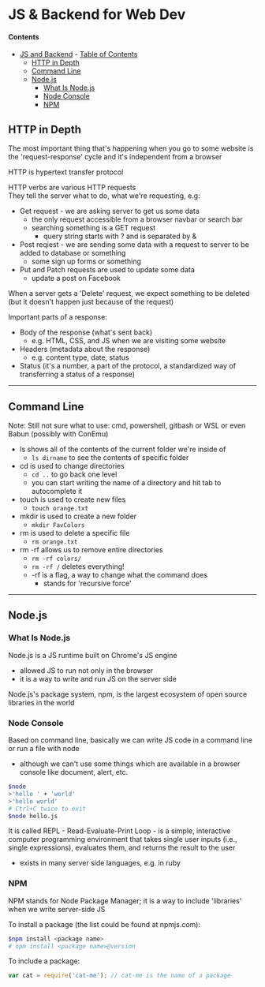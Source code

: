 # JS & Backend for Web Dev

#### Contents

- [JS and Backend](#js-and-backend)
      - [Table of Contents](#table-of-contents)
  - [HTTP in Depth](#http-in-depth)
  - [Command Line](#command-line)
  - [Node.js](#nodejs)
    - [What Is Node.js](#what-is-nodejs)
    - [Node Console](#node-console)
    - [NPM](#npm)


## HTTP in Depth

The most important thing that's happening when you go to some website is the 'request-response' cycle and it's independent from a browser

HTTP is hypertext transfer protocol

HTTP verbs are various HTTP requests\
They tell the server what to do, what we're requesting, e.g:
- Get request - we are asking server to get us some data
    - the only request accessible from a browser navbar or search bar
    - searching something is a GET request
        - query string starts with ? and is separated by &
- Post reqiest - we are sending some data with a request to server to be added to database or something
    - some sign up forms or something
- Put and Patch requests are used to update some data
    - update a post on Facebook

When a server gets a 'Delete' request, we expect something to be deleted (but it doesn't happen just because of the request)

Important parts of a response:
- Body of the response (what's sent back)
    - e.g. HTML, CSS, and JS when we are visiting some website
- Headers (metadata about the response)
    - e.g. content type, date, status
- Status (it's a number, a part of the protocol, a standardized way of transferring a status of a response)

---

## Command Line

Note: Still not sure what to use: cmd, powershell, gitbash or WSL or even Babun (possibly with ConEmu)

- ls shows all of the contents of the current folder we're inside of
    - ``ls dirname`` to see the contents of specific folder
- cd is used to change directories
    - ``cd ..`` to go back one level
    - you can start writing the name of a directory and hit tab to autocomplete it
- touch is used to create new files
    - ``touch orange.txt``
- mkdir is used to create a new folder
    - ``mkdir FavColors``
- rm is used to delete a specific file
    - ``rm orange.txt``
- rm -rf allows us to remove entire directories
    - ``rm -rf colors/``
    - ``rm -rf /`` deletes everything!
    - -rf is a flag, a way to change what the command does
        - stands for 'recursive force'

---


## Node.js

### What Is Node.js

Node.js is a JS runtime built on Chrome's JS engine
- allowed JS to run not only in the browser
- it is a way to write and run JS on the server side

Node.js's package system, npm, is the largest ecosystem of open source libraries in the world

### Node Console

Based on command line, basically we can write JS code in a command line or run a file with node
- although we can't use some things which are available in a browser console like document, alert, etc.

```bash
$node
>'hello ' + 'world'
>'hello world'
# Ctrl+C twice to exit
$node hello.js
```
It is called REPL - Read-Evaluate-Print Loop - is a simple, interactive computer programming environment that takes single user inputs (i.e., single expressions), evaluates them, and returns the result to the user
- exists in many server side languages, e.g. in ruby

### NPM

NPM stands for Node Package Manager; it is a way to include 'libraries' when we write server-side JS

To install a package (the list could be found at npmjs.com):

```bash
$npm install <package name>
# npm install <package name>@version
```

To include a package:

```javascript
var cat = require('cat-me'); // cat-me is the name of a package
```
